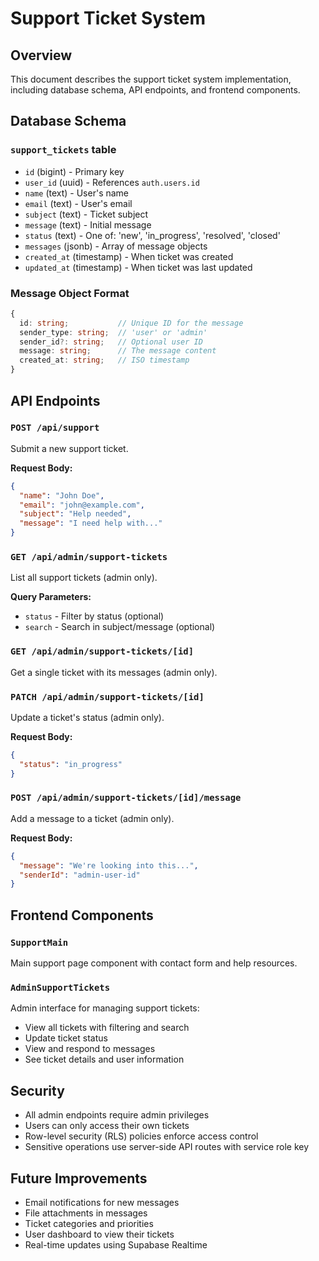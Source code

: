 # Support Ticket System

## Overview
This document describes the support ticket system implementation, including database schema, API endpoints, and frontend components.

## Database Schema

### `support_tickets` table
- `id` (bigint) - Primary key
- `user_id` (uuid) - References `auth.users.id`
- `name` (text) - User's name
- `email` (text) - User's email
- `subject` (text) - Ticket subject
- `message` (text) - Initial message
- `status` (text) - One of: 'new', 'in_progress', 'resolved', 'closed'
- `messages` (jsonb) - Array of message objects
- `created_at` (timestamp) - When ticket was created
- `updated_at` (timestamp) - When ticket was last updated

### Message Object Format
```typescript
{
  id: string;           // Unique ID for the message
  sender_type: string;  // 'user' or 'admin'
  sender_id?: string;   // Optional user ID
  message: string;      // The message content
  created_at: string;   // ISO timestamp
}
```

## API Endpoints

### `POST /api/support`
Submit a new support ticket.

**Request Body:**
```json
{
  "name": "John Doe",
  "email": "john@example.com",
  "subject": "Help needed",
  "message": "I need help with..."
}
```

### `GET /api/admin/support-tickets`
List all support tickets (admin only).

**Query Parameters:**
- `status` - Filter by status (optional)
- `search` - Search in subject/message (optional)

### `GET /api/admin/support-tickets/[id]`
Get a single ticket with its messages (admin only).

### `PATCH /api/admin/support-tickets/[id]`
Update a ticket's status (admin only).

**Request Body:**
```json
{
  "status": "in_progress"
}
```

### `POST /api/admin/support-tickets/[id]/message`
Add a message to a ticket (admin only).

**Request Body:**
```json
{
  "message": "We're looking into this...",
  "senderId": "admin-user-id"
}
```

## Frontend Components

### `SupportMain`
Main support page component with contact form and help resources.

### `AdminSupportTickets`
Admin interface for managing support tickets:
- View all tickets with filtering and search
- Update ticket status
- View and respond to messages
- See ticket details and user information

## Security
- All admin endpoints require admin privileges
- Users can only access their own tickets
- Row-level security (RLS) policies enforce access control
- Sensitive operations use server-side API routes with service role key

## Future Improvements
- Email notifications for new messages
- File attachments in messages
- Ticket categories and priorities
- User dashboard to view their tickets
- Real-time updates using Supabase Realtime
